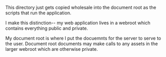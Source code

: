 This directory just gets copied wholesale into the document root as the scripts that run the application.

I make this distinction-- my web application lives in a webroot which contains everything public and private.

My document root is where I put the docuemnts for the server to serve to the user.
Document root documents may make calls to any assets in the larger webroot which are otherwise private.
